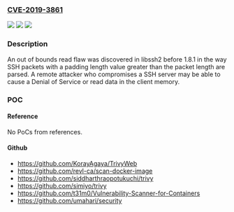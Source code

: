 ### [CVE-2019-3861](https://cve.mitre.org/cgi-bin/cvename.cgi?name=CVE-2019-3861)
![](https://img.shields.io/static/v1?label=Product&message=libssh2&color=blue)
![](https://img.shields.io/static/v1?label=Version&message=n%2Fa&color=blue)
![](https://img.shields.io/static/v1?label=Vulnerability&message=CWE-125&color=brighgreen)

### Description

An out of bounds read flaw was discovered in libssh2 before 1.8.1 in the way SSH packets with a padding length value greater than the packet length are parsed. A remote attacker who compromises a SSH server may be able to cause a Denial of Service or read data in the client memory.

### POC

#### Reference
No PoCs from references.

#### Github
- https://github.com/KorayAgaya/TrivyWeb
- https://github.com/revl-ca/scan-docker-image
- https://github.com/siddharthraopotukuchi/trivy
- https://github.com/simiyo/trivy
- https://github.com/t31m0/Vulnerability-Scanner-for-Containers
- https://github.com/umahari/security

